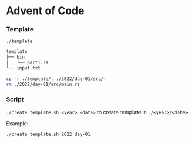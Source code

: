 # Advent of Code

### Template

`./template`

```bash
template
├── bin
│   └── part1.rs
└── input.txt
```

```bash
cp -r ./template/. ./2022/day-01/src/.
rm ./2022/day-01/src/main.rs
```

### Script

`./create_template.sh <year> <date>` to create template in `./<year>/<date>`

Example:

```bash
./create_template.sh 2022 day-01
```
